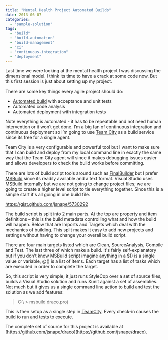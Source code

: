 ```yaml
---
title: "Mental Health Project Automated Builds"
date: 2013-06-07
categories: 
  - "sample-solution"
tags: 
  - "build"
  - "build-automation"
  - "build-management"
  - "ci"
  - "continuous-integration"
  - "deployment"
---
```


Last time we were looking at the mental health project I was discussing the dimensional model. I think its time to have a crack at some code now. But this first session is just about setting up my project.

There are some key things every agile project should do:

- [Automated build](http://en.wikipedia.org/wiki/Build_automation "Build automation") with acceptance and unit tests
- Automated code analysis
- Automated deployment with integration tests

Note everything is automated - it has to be repeatable and not need human intervention or it won’t get done. I’m a big fan of continuous integration and continuous deployment so I’m going to use [Team City](http://www.jetbrains.com/teamcity/) as a build service since its free for a single agent.

Team City is a very configurable and powerful tool but I want to make sure that I can build and deploy from my local command line in exactly the same way that the Team City agent will since it makes debugging issues easier and allows developers to check the build works before committing.

There are lots of build script tools around such as [FinalBuilder](http://www.FinalBuilder.com/FinalBuilder.aspx "FinalBuilder") but I prefer [MSBuild](http://msdn.microsoft.com/en-us/library/0k6kkbsd.aspx) since its readily available and a text format. Visual Studio uses MSBuild internally but we are not going to change project files; we are going to create a higher level script to tie everything together. Since this is a simple start it's all going in one build file.

https://gist.github.com/jsnape/5730292

The build script is split into 2 main parts. At the top are property and item definitions – this is the build metadata controlling what and how the build will happen. Below that are Imports and Targets which deal with the mechanics of building. This split makes it easy to add new projects and settings without having to change your overall build script.

There are four main targets listed which are Clean, SourceAnalysis, Compile and Test. The last three of which make a build. It's fairly self-explanatory but if you don’t know MSBuild script imagine anything in a $() is a single value or variable, @() is a list of items. Each target has a list of tasks which are executed in order to complete the target.

So, this script is very simple; it just runs StyleCop over a set of source files, builds a Visual Studio solution and runs Xunit against a set of assemblies. Not much but it gives us a single command line action to build and test the solution as we add features:

> C:\\ > msbuild draco.proj

This is then setup as a single step in [TeamCity](http://www.jetbrains.com/teamcity/ "TeamCity"). Every check-in causes the build to run and tests to execute.

The complete set of source for this project is available at [https://github.com/jsnape/draco](https://github.com/jsnape/draco).
